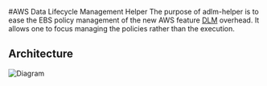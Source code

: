 #AWS Data Lifecycle Management Helper
The purpose of adlm-helper is to ease the EBS policy management of the new AWS feature [DLM](https://aws.amazon.com/about-aws/whats-new/2018/07/introducing-amazon-data-lifecycle-manager-for-ebs-snapshots/) overhead. It allows one to focus managing the policies rather than the execution.

## Architecture
![Diagram](https://github.com/liangrog/adlm-helper/docs/adlm-helper.png)


